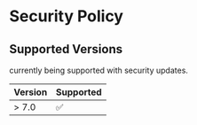 # Security Policy

## Supported Versions

currently being supported with security updates.

| Version | Supported          |
| ------- | ------------------ |
| > 7.0   | :white_check_mark: |
